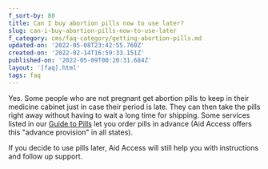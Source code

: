 ```yaml
---
f_sort-by: 80
title: Can I buy abortion pills now to use later?
slug: can-i-buy-abortion-pills-now-to-use-later
f_category: cms/faq-category/getting-abortion-pills.md
updated-on: '2022-05-08T23:42:55.760Z'
created-on: '2022-02-14T16:59:33.151Z'
published-on: '2022-05-09T00:20:31.684Z'
layout: '[faq].html'
tags: faq
---
```


Yes. Some people who are not pregnant get abortion pills to keep in their medicine cabinet just in case their period is late. They can then take the pills right away without having to wait a long time for shipping. Some services listed in our [Guide to Pills](/find-pills) let you order pills in advance (Aid Access offers this "advance provision" in all states).

If you decide to use pills later, Aid Access will still help you with instructions and follow up support.
